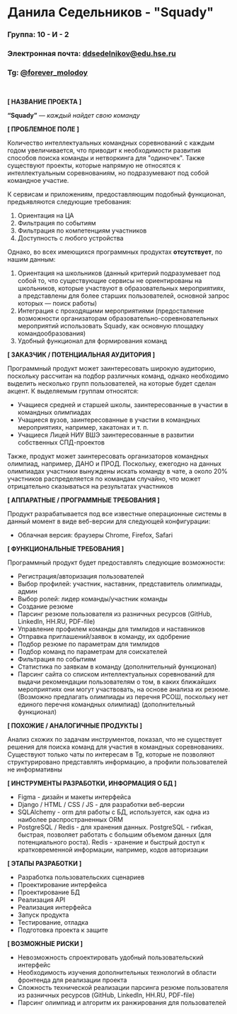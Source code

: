 # Данила Седельников - "Squady"

### Группа: 10 - И - 2
### Электронная почта: [ddsedelnikov@edu.hse.ru](mailto:ddsedelnikov@edu.hse.ru)
### Tg: [@forever_molodoy](https://t.me/forever_molodoy)

<br>

**[ НАЗВАНИЕ ПРОЕКТА ]**

**“Squady”** — _каждый найдет свою команду_

**[ ПРОБЛЕМНОЕ ПОЛЕ ]**

Количество интеллектуальных командных соревнований с каждым годом увеличивается, что приводит к необходимости развития способов поиска команды и нетворкинга для "одиночек". Также существуют проекты, которые напрямую не относятся к интеллектуальным соревнованиям, но подразумевают под собой командное участие.

[//]: # (<br>)

К сервисам и приложениям, предоставляющим подобный функционал, предъявляются следующие требования:
1) Ориентация на ЦА
2) Фильтрация по событиям
3) Фильтрация по компетенциям участников
4) Доступность с любого устройства

Однако, во всех имеющихся программных продуктах **отсутствует**, по нашим данным:
1) Ориентация на школьников (данный критерий подразумевает под собой то, что существующие сервисы не ориентированы на школьников, которые участвуют в образовательных мероприятиях, а представлены для более старших пользователей, основной запрос которых — поиск работы)
2) Интеграция с проходящими мероприятиями (предосталение возможности организаторам образовательно-соревновательных мероприятий использовать Squady, как основную площадку командообразования)
3) Удобный функционал для формирования команд


**[ ЗАКАЗЧИК / ПОТЕНЦИАЛЬНАЯ АУДИТОРИЯ ]**

Программный продукт может заинтересовать широкую аудиторию, поскольку рассчитан на подбор различных команд, однако необходимо выделить несколько групп пользователей, на которые будет сделан акцент. К выделяемым группам относятся:

* Учащиеся средней и старшей школы, заинтересованные в участии в командных олимпиадах
* Учащиеся вузов, заинтересованные в участии в командных мероприятиях, например, хакатонах и т. п.
* Учащиеся Лицей НИУ ВШЭ заинтересованные в развитии собственных СПД-проектов

Также, продукт может заинтересовать организаторов командных олимпиад, например, ДАНО и ПРОД. Поскольку, ежегодно на данных олимпиадах участники вынуждены искать команду в чате, а около 20% участников распределяется по командам случайно, что может отрицательно сказываться на результатах участников


**[ АППАРАТНЫЕ / ПРОГРАММНЫЕ ТРЕБОВАНИЯ ]** 

Продукт разрабатывается под все известные операционные системы в данный момент в виде веб-версии для следующей конфигурации:
* Облачная версия: браузеры Chrome, Firefox, Safari


**[ ФУНКЦИОНАЛЬНЫЕ ТРЕБОВАНИЯ ]**

Программный продукт будет предоставлять следующие возможности:
* Регистрация/авторизация пользователей
* Выбор профилей: участник, наставник, представитель олимпиады, админ
* Выбор ролей: лидер команды/участник команды
* Создание резюме
* Парсинг резюме пользователя из разничных ресурсов (GitHub, LinkedIn, HH.RU, PDF-file)
* Управление профилем команды для тимлидов и наставников
* Отправка приглашений/заявок в команду, их одобрение
* Подбор резюме по параметрам для тимлидов
* Подбор команд по параметрам для соискателей
* Фильтрация по событиям
* Статистика по заявкам в команду (дополнительный функционал)
* Парсинг сайта со списком интеллектуальных соревнований для выдачи рекомендации пользователям о том, в каких ближайших мероприятиях они могут участвовать, на основе анализа их резюме. (Возможно предлагать олимпиады из перечня РСОШ, поскольку нет единого перечня командных олимпиад) (дополнительный функционал)


**[ ПОХОЖИЕ / АНАЛОГИЧНЫЕ ПРОДУКТЫ ]**

Анализ схожих по задачам инструментов, показал, что не существует решения для поиска команд для участия в командных соревнованиях. Существуют только чаты по интересам в Tg, которые не позволяют структурировано представлять информацию, а профили пользователей не информативны

**[ ИНСТРУМЕНТЫ РАЗРАБОТКИ, ИНФОРМАЦИЯ О БД ]**
*	Figma - дизайн и макеты интерфейса
*   Django / HTML / CSS / JS - для разработки веб-версии
*   SQLAlchemy - orm для работы с БД, используется, как одна из наиболее распространенных ORM
*	PostgreSQL / Redis - для хранения данных. PostgreSQL - гибкая, быстрая, позволяет работать с большим объемом данных (для потенциального роста). Redis - хранение и быстрый доступ к кратковременной информации, например, кодов авторизации

**[ ЭТАПЫ РАЗРАБОТКИ ]**

*	Разработка пользовательских сценариев
*	Проектирование интерфейса
*   Проектирование БД
*	Реализация API
*	Реализация интерфейса
*	Запуск продукта
*	Тестирование, отладка
*	Подготовка проекта к защите

**[ ВОЗМОЖНЫЕ РИСКИ ]**

*	Невозможность спроектировать удобный пользовательский интерфейс
*	Необходимость изучения дополнительных технологий в области фронтенда для реализации проекта
*   Сложность технической реализации парсинга резюме пользователя из разничных ресурсов (GitHub, LinkedIn, HH.RU, PDF-file)
*   Парсинг олимпиад и алгоритм их ранжирования для пользователей
